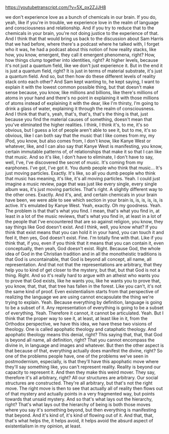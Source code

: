 https://youtubetranscript.com/?v=5X_px2ZJJH8

 we don't experience love as a bunch of chemicals in our brain. If you do, yeah, like if you're in trouble, we experience love in the realm of language and consciousness and relationship. And if you try to reduce that to the chemicals in your brain, you're not doing justice to the experience of that. And I think that that would bring us back to the discussion about Sam Harris that we had before, where there's a podcast where he talked with, I forget who it was, he had a podcast about this notion of how reality stacks, like how, you know, emergent, they call it emergent phenomena, right? How, how things clump together into identities, right? At higher levels, because it's not just a quantum field, like we don't just experience it. But in the end it is just a quantum field, right? It is just in terms of material substrate, it's just a quantum field. And so, but then how do these different levels of reality stack onto each other? And Sam kept wanting to, he kept saying, I want to explain it with the lowest common possible thing, but that doesn't make sense because, you know, like millions and billions, like there's millions of atoms in your hand and there's no point in explaining it with those millions of atoms instead of explaining it with the dear, like I'm thirsty, I'm going to drink a glass of water, explaining it through the realm of consciousness. And I think that that's, yeah, that's, that's, that's the thing is that, just because you find the material causes of something, doesn't mean that you've eliminated the higher realities. I think, I think it's, to me, it's so obvious, but I guess a lot of people aren't able to see it, but to me, it's so obvious, like I can both say that the music that I like comes from my, my iPod, you know, but also comes from, I don't know, like Kanye West or whatever, like, and I can also say that Kanye West is manifesting, you know, certain immutable patterns of, of relationships that make it so that I can like that music. And so it's like, I don't have to eliminate, I don't have to say, well, I've, I've discovered the secret of music. It's coming from my earphones. I've got, I've got it. You dumb people who think that music... It's just moving particles. Exactly. It's like, so all you dumb people who think that music has meaning, it's like, it's all moving particles. Yeah. I could just imagine a music review, page that was just like every single, every single album was, it's just moving particles. That's right. A slightly different way to the other ones. Exactly. And it's, and, and certain chemicals in your brain have been, we were able to see which section in your brain is, is, is, is, is, is active. It's emulated by Kanye West. Yeah, exactly. Oh my goodness. Yeah. The problem is that that's what you find. I mean, that's what you find in, at least in a lot of the music reviews, that's what you find in, at least in a lot of the people that I've encountered that are so against religion, you know, they say things like God doesn't exist. And I think, well, you know what? If you think that exist means that you can hold it in your hand, you can touch it and feel it, then yes, God doesn't exist. Fine. I'm totally fine with that. Like if you think that, if you, even if you think that it means that you can contain it, even conceptually, then yeah, God doesn't exist. Right. Because God, the whole idea of God in the Christian tradition and in all the monotheistic traditions is that God is uncontainable, that God is beyond all concept, all name, all representation. And that not that the representations are arbitrary, that they help you to kind of get closer to the mystery, but that, but that God is not a thing. Right. And so it's really hard to argue with an atheist who wants you to prove that God exists, like he wants you, like he wants you to prove that, you know, that, that, that tree has fallen in the forest. Like you can't, it's not the same kind of proof. Even existentialism starts from that perspective of realizing the language we are using cannot encapsulate the thing we're trying to explain. Yeah. Because everything by definition, language is going to be a subset of it. Any representation of everything is going to be a subset of everything. Yeah. Therefore it cannot, it cannot be articulated. Yeah. But I think that the proper way to see it, at least, at least like in it, from the Orthodox perspective, we have this idea, we have these two visions of theology. One is called apophatic theology and cataphatic theology. And apophatic theology means this denial, right? This saying that, that, that God is beyond all name, all definition, right? That you cannot encompass the divine in, in language and images and whatever. But then the other aspect is that because of that, everything actually does manifest the divine, right? So one of the problems people have, one of the problems we've seen in postmodernism, especially, is that they'll have this apophatic move where they'll say something like, you can't represent reality. Reality is beyond our capacity to represent it. And then they make this weird mover. They say, therefore it's all arbitrary, right? All our structures are arbitrary. Our social structures are constructed. They're all arbitrary, but that's not the right move. The right move is then to see that actually all of reality then flows out of that mystery and actually points in a very fragmented way, but points towards that unsaid mystery. And so that's what lays out the hierarchy, right? That's what lays out the hierarchy of being is both those moves where you say it's something beyond, but then everything is manifesting that beyond. And it's kind of, it's kind of flowing out of it. And that, that, that's what helps the, it helps avoid, it helps avoid the absurd aspect of existentialism in my opinion, at least.